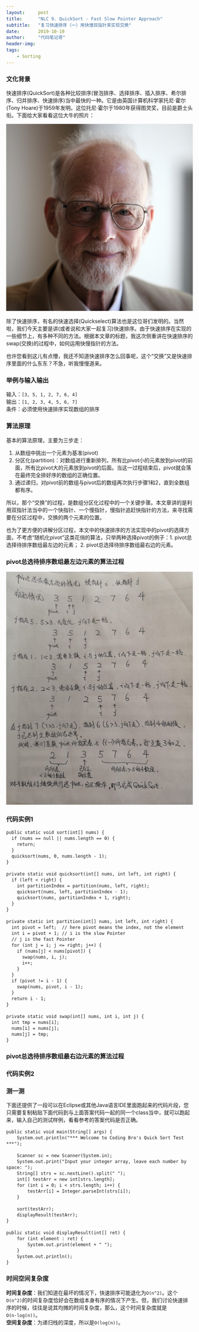 ```yaml
---
layout:     post
title:      "NLC 9. QuickSort - Fast Slow Pointer Approach"
subtitle:   "复习快速排序（一）用快慢双指针来实现交换"
date:       2019-10-19
author:     "代码笔记哥"
header-img:
tags:
    - Sorting
---
```


### 文化背景
快速排序(QuickSort)是各种比较排序(冒泡排序、选择排序、插入排序、希尔排序、归并排序、快速排序)当中最快的一种。它是由英国计算机科学家托尼·霍尔(Tony Hoare)于1959年发明。这位托尼·霍尔于1980年获得图灵奖，目前是爵士头衔。下面给大家看看这位大牛的照片：

![oh-my-zsh](/img/in-post/20191020-quick-sort/Tony_Hoare.png)

除了快速排序，有名的快速选择(Quickselect)算法也是这位哥们发明的。当然啦，我们今天主要是讲(或者说和大家一起复习)快速排序。由于快速排序在实现的一些细节上，有多种不同的方法。根据本文章的标题，我这次侧重讲在快速排序的swap(交换)的过程中，如何运用快慢指针的方法。

也许您看到这儿有点懵，我还不知道快速排序怎么回事呢，这个“交换”又是快速排序里面的什么东东？不急，听我慢慢道来。  

### 举例与输入输出
输入：`[3, 5, 1, 2, 7, 6, 4]`  
输出：`[1, 2, 3, 4, 5, 6, 7]`   
条件：必须使用快速排序实现数组的排序  

### 算法原理
基本的算法原理，主要为三步走：
1. 从数组中挑出一个元素为基准(pivot)
2. 分区化(partition)：对数组进行重新排列，所有比pivot小的元素放到pivot的前面，所有比pivot大的元素放到pivot的后面。当这一过程结束后，pivot就会落在最终完全排好序的数组的正确位置。
3. 通过递归，对pivot前的数组与pivot后的数组再次执行步骤1和2，直到全数组都有序。

所以，那个“交换”的过程，是数组分区化过程中的一个关键步骤。本文章讲的是利用双指针法当中的一个快指针、一个慢指针，慢指针追赶快指针的方法，来寻找需要在分区过程中，交换的两个元素的位置。  

也为了更方便的讲解分区过程，本文中的快速排序的方法实现中的pivot的选择方面，不考虑“随机化pivot”这类花俏的算法，只举两种选择pivot的例子：1. pivot总选择待排序数组最左边的元素； 2. pivot总选择待排序数组最右边的元素。

### pivot总选待排序数组最左边元素的算法过程

![oh-my-zsh](/img/in-post/20191020-quick-sort/fast_slow_pointer_pivot_always_left.jpg)

### 代码实例1
```
public static void sort(int[] nums) {
  if (nums == null || nums.length == 0) {
    return;
  }
  quicksort(nums, 0, nums.length - 1);
}

private static void quicksort(int[] nums, int left, int right) {
  if (left < right) {
    int partitionIndex = partition(nums, left, right);
    quicksort(nums, left, partitionIndex - 1);
    quicksort(nums, partitionIndex + 1, right);
  }
}

private static int partition(int[] nums, int left, int right) {
  int pivot = left;  // here pivot means the index, not the element
  int i = pivot + 1; // i is the slow Pointer
  // j is the fast Pointer
  for (int j = i; j <= right; j++) {
    if (nums[j] < nums[pivot]) {
      swap(nums, i, j);
      i++;
    }
  }
  if (pivot != i - 1) {
    swap(nums, pivot, i - 1);
  }
  return i - 1;
}

private static void swap(int[] nums, int i, int j) {
  int tmp = nums[i];
  nums[i] = nums[j];
  nums[j] = tmp;
}
```

### pivot总选待排序数组最右边元素的算法过程



### 代码实例2


### 测一测
下面还提供了一段可以在Eclipse或其他Java语言IDE里面跑起来的代码片段，您只需要复制粘贴下面代码到与上面答案代码一起的同一个class当中，就可以跑起来，输入自己的测试样例，看看参考的答案代码是否正确。
```
public static void main(String[] args) {
	System.out.println("*** Welcome to Coding Bro's Quick Sort Test ***");

	Scanner sc = new Scanner(System.in);
	System.out.print("Input your integer array, leave each number by space: ");
	String[] strs = sc.nextLine().split(" ");
	int[] testArr = new int[strs.length];
	for (int i = 0; i < strs.length; i++) {
		testArr[i] = Integer.parseInt(strs[i]);
	}

	sort(testArr);
	displayResult(testArr);
}

public static void displayResult(int[] ret) {
	for (int element : ret) {
		System.out.print(element + " ");
	}
	System.out.println();
}
```

### 时间空间复杂度
**时间复杂度**：我们知道在最坏的情况下，快速排序可能退化为`O(n^2)`。这个`O(n^2)`的时间复杂度恰好会在数组本身有序的情况下产生。但，我们讨论快速排序的时候，往往是说其均摊的时间复杂度，那么，这个时间复杂度就是`O(n·log(n))`。  
**空间复杂度**：为递归栈的深度，所以是`O(log(n))`。
